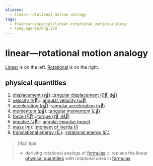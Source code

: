 ```yaml
---
aliases:
  - linear—rotational motion analogy
tags:
  - flashcard/special/linear-rotational_motion_analogy
  - language/in/English
---
```


# linear—rotational motion analogy

[Linear](linear%20motion.md) is on the left. [Rotational](rotation.md) is on the right.

## physical quantities

1. [displacement ($\vec{s}$)](../general/displacement%20(geometry).md):::[angular displacement ($\vec{\theta}$, $\vec{\phi}$)](../general/angular%20displacement.md) <!--SR:!2024-11-25,278,330!2024-09-20,226,330-->
2. [velocity ($\vec{v}$)](../general/velocity.md):::[angular velocity ($\vec{\omega}$)](../general/angular%20velocity.md) <!--SR:!2024-10-13,244,330!2024-09-01,212,330-->
3. [acceleration ($\vec{a}$)](../general/acceleration.md):::[angular acceleration ($\vec{\alpha}$)](../general/angular%20acceleration.md) <!--SR:!2024-10-18,248,330!2024-08-29,209,330-->
4. [momentum ($\vec{p}$)](../general/momentum.md):::[angular momentum ($\vec{L}$)](../general/angular%20momentum.md) <!--SR:!2024-12-12,291,330!2024-11-09,265,330-->
5. [force ($\vec{F}$)](../general/force.md):::[torque ($\vec{\tau}$, $\vec{M}$)](../general/torque.md) <!--SR:!2024-09-26,231,330!2024-12-11,290,330-->
6. [impulse ($\vec{J}$)](../general/impulse%20(physics).md):::[angular impulse (none)](../general/angular%20momentum.md) <!--SR:!2024-04-01,84,342!2024-03-28,81,342-->
7. [mass ($m$)](../general/mass.md):::[moment of inertia ($I$)](../general/moment%20of%20inertia.md) <!--SR:!2024-11-20,274,330!2024-09-10,218,330-->
8. [translational energy ($E_t$)](../general/kinetic%20energy.md):::[rotational energy ($E_r$)](../general/rotational%20energy.md) <!--SR:!2024-10-23,252,330!2024-11-26,278,330-->

> [!tip] tips
>
> - deriving rotational analogs of [formulas](../general/formula.md) ::: replace the linear [physical quantities](#physical%20quantities) with rotational ones in [formulas](../general/formula.md) <!--SR:!2024-10-01,235,330!2024-04-04,20,346-->
